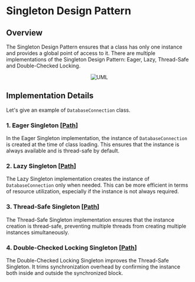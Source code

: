# Singleton Design Pattern

## Overview

The Singleton Design Pattern ensures that a class has only one instance and provides a global point of access to it.
There are multiple implementations of the Singleton Design Pattern: Eager, Lazy, Thread-Safe and Double-Checked
Locking.


<p align="center">
    <img src="https://github.com/omarhosny206/design-patterns/assets/58389695/5aff2c83-3e72-4825-a649-b9fb69bd9346" alt="UML">
</p>

## Implementation Details

Let's give an example of `DatabaseConnection` class.

### 1. Eager Singleton [[Path](./eagerinitialization)]

In the Eager Singleton implementation, the instance of `DatabaseConnection` is created at the time of class loading.
This ensures that the instance is always available and is thread-safe by
default.

### 2. Lazy Singleton [[Path](./lazyinitialization)]

The Lazy Singleton implementation creates the instance of `DatabaseConnection` only when needed. This can be more
efficient in terms of resource utilization, especially if the instance is not always required.

### 3. Thread-Safe Singleton [[Path](./threadsafe)]

The Thread-Safe Singleton implementation ensures that the instance creation is thread-safe, preventing multiple threads
from creating multiple instances simultaneously.

### 4. Double-Checked Locking Singleton [[Path](./doublecheckedlocking)]

The Double-Checked Locking Singleton improves the Thread-Safe Singleton. It trims synchronization overhead by confirming
the instance both inside and outside the synchronized block.